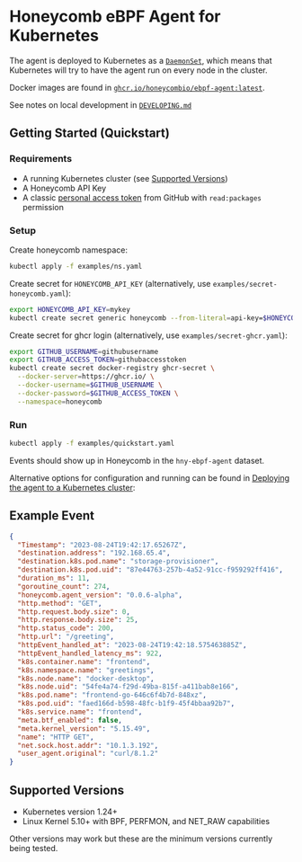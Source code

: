 # Honeycomb eBPF Agent for Kubernetes

<!-- OSS metadata badge - rename repo link and set status in OSSMETADATA -->
<!-- [![OSS Lifecycle](https://img.shields.io/osslifecycle/honeycombio/{repo-name})](https://github.com/honeycombio/home/blob/main/honeycomb-oss-lifecycle-and-practices.md) -->

The agent is deployed to Kubernetes as a [`DaemonSet`](https://kubernetes.io/docs/concepts/workloads/controllers/daemonset/),
which means that Kubernetes will try to have the agent run on every node in the cluster.

Docker images are found in [`ghcr.io/honeycombio/ebpf-agent:latest`](https://github.com/honeycombio/honeycomb-ebpf-agent/pkgs/container/ebpf-agent).

See notes on local development in [`DEVELOPING.md`](./DEVELOPING.md)

## Getting Started (Quickstart)

### Requirements

- A running Kubernetes cluster (see [Supported Versions](#supported-versions))
- A Honeycomb API Key
- A classic [personal access token](https://github.com/settings/tokens) from GitHub with `read:packages` permission

### Setup

Create honeycomb namespace:

```sh
kubectl apply -f examples/ns.yaml
```

Create secret for `HONEYCOMB_API_KEY` (alternatively, use `examples/secret-honeycomb.yaml`):

```sh
export HONEYCOMB_API_KEY=mykey
kubectl create secret generic honeycomb --from-literal=api-key=$HONEYCOMB_API_KEY --namespace=honeycomb
```

Create secret for ghcr login (alternatively, use `examples/secret-ghcr.yaml`):

```sh
export GITHUB_USERNAME=githubusername
export GITHUB_ACCESS_TOKEN=githubaccesstoken
kubectl create secret docker-registry ghcr-secret \
  --docker-server=https://ghcr.io/ \
  --docker-username=$GITHUB_USERNAME \
  --docker-password=$GITHUB_ACCESS_TOKEN \
  --namespace=honeycomb
```

### Run

```sh
kubectl apply -f examples/quickstart.yaml
```

Events should show up in Honeycomb in the `hny-ebpf-agent` dataset.

Alternative options for configuration and running can be found in [Deploying the agent to a Kubernetes cluster](./DEVELOPING.md#deploying-the-agent-to-a-kubernetes-cluster):

## Example Event

```json
{
  "Timestamp": "2023-08-24T19:42:17.65267Z",
  "destination.address": "192.168.65.4",
  "destination.k8s.pod.name": "storage-provisioner",
  "destination.k8s.pod.uid": "87e44763-257b-4a52-91cc-f959292ff416",
  "duration_ms": 11,
  "goroutine_count": 274,
  "honeycomb.agent_version": "0.0.6-alpha",
  "http.method": "GET",
  "http.request.body.size": 0,
  "http.response.body.size": 25,
  "http.status_code": 200,
  "http.url": "/greeting",
  "httpEvent_handled_at": "2023-08-24T19:42:18.575463885Z",
  "httpEvent_handled_latency_ms": 922,
  "k8s.container.name": "frontend",
  "k8s.namespace.name": "greetings",
  "k8s.node.name": "docker-desktop",
  "k8s.node.uid": "54fe4a74-f29d-49ba-815f-a411bab8e166",
  "k8s.pod.name": "frontend-go-646c6f4b7d-848xz",
  "k8s.pod.uid": "faed166d-b598-48fc-b1f9-45f4bbaa92b7",
  "k8s.service.name": "frontend",
  "meta.btf_enabled": false,
  "meta.kernel_version": "5.15.49",
  "name": "HTTP GET",
  "net.sock.host.addr": "10.1.3.192",
  "user_agent.original": "curl/8.1.2"
}
```

## Supported Versions

- Kubernetes version 1.24+
- Linux Kernel 5.10+ with BPF, PERFMON, and NET_RAW capabilities

Other versions may work but these are the minimum versions currently being tested.
